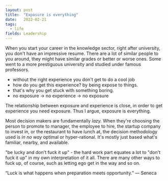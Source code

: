```yaml
---
layout: post
title:  "Exposure is everything"
date:   2022-02-21
tags:
  - life
fields: Leadership
---
```


When you start your career in the knowledge sector, right after university, you don't have an
impressive resume. There are a lot of similar people to you around, they might have similar grades
or better or worse ones. Some went to a more prestiguous university and studied under famous
professors. 

- without the right experience you don't get to do a cool job
- how do you get this experience? by being expose to things.
- that's why you get stuck with something boring.
- no exposure -> no experience -> no exposure

The relationship between exposure and experience is close, in order to get experience you need exposure. Thus I argue, exposure is everything.

Most decision makers are fundamentally _lazy._ When they're choosing the person to promote to manager, the employee to hire, the startup company to invest in, or the restaurant to have lunch at, the decision methodology used is _in no way_ optimal or hyper-rational. It's mostly just based what's familiar, nearby, and available.

"be lucky and don't fuck it up" - the hard work part equates a lot to "don't fuck it up" in my own interpretation of it all. There are many other ways to fuck up, of course, such as letting ego get in the way and so on.

“Luck is what happens when preparation meets opportunity.” ― Seneca

